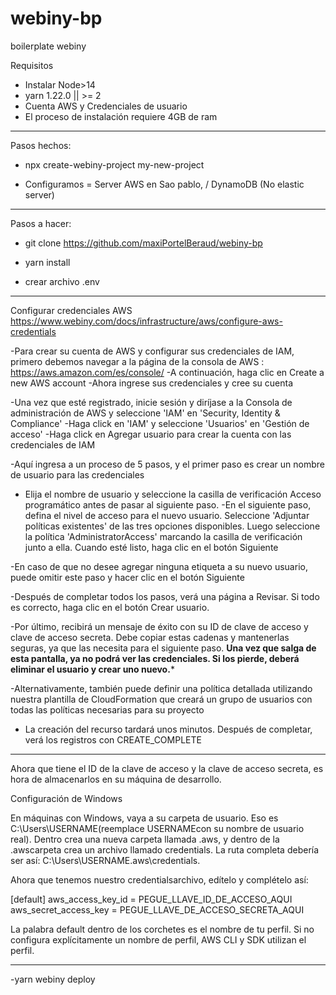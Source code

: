 # webiny-bp
boilerplate webiny


Requisitos

- Instalar Node>14 
- yarn 1.22.0 || >= 2 
- Cuenta AWS y Credenciales de usuario
- El proceso de instalación requiere 4GB de ram

----------------------------------------

Pasos hechos: 

- npx create-webiny-project my-new-project

- Configuramos = Server AWS en Sao pablo, / DynamoDB (No elastic server)


-----------------------------------------------------
Pasos a hacer:

- git clone https://github.com/maxiPortelBeraud/webiny-bp

- yarn install

- crear archivo .env

---------------------------------------------------------------------------------------

Configurar credenciales AWS
https://www.webiny.com/docs/infrastructure/aws/configure-aws-credentials

-Para crear su cuenta de AWS y configurar sus credenciales de IAM, primero debemos navegar a la página de la consola de AWS : https://aws.amazon.com/es/console/
-A continuación, haga clic en Create a new AWS account
-Ahora ingrese sus credenciales y cree su cuenta

-Una vez que esté registrado, inicie sesión y diríjase a la Consola de administración de AWS y seleccione 'IAM' en 'Security, Identity & Compliance'
-Haga click en 'IAM' y seleccione 'Usuarios' en 'Gestión de acceso'
-Haga click en Agregar usuario para crear la cuenta con las credenciales de IAM

-Aquí ingresa a un proceso de 5 pasos, y el primer paso es crear un nombre de usuario para las credenciales
- Elija el nombre de usuario y seleccione la casilla de verificación Acceso programático antes de pasar al siguiente paso.
-En el siguiente paso, defina el nivel de acceso para el nuevo usuario. Seleccione 'Adjuntar políticas existentes' de las tres opciones disponibles. Luego seleccione la política 'AdministratorAccess' marcando la casilla de verificación junto a ella. Cuando esté listo, haga clic en el botón Siguiente

-En caso de que no desee agregar ninguna etiqueta a su nuevo usuario, puede omitir este paso y hacer clic en el botón Siguiente

-Después de completar todos los pasos, verá una página a Revisar. Si todo es correcto, haga clic en el botón Crear usuario.

-Por último, recibirá un mensaje de éxito con su ID de clave de acceso y clave de acceso secreta. Debe copiar estas cadenas y mantenerlas seguras, ya que las necesita para el siguiente paso.   **Una vez que salga de esta pantalla, ya no podrá ver las credenciales. Si los pierde, deberá eliminar el usuario y crear uno nuevo.***

-Alternativamente, también puede definir una política detallada utilizando nuestra plantilla de CloudFormation  que creará un grupo de usuarios  con todas las políticas necesarias para su proyecto

- La creación del recurso tardará unos minutos. Después de completar, verá los registros con CREATE_COMPLETE

-------------------------------------------------------------------------------------------------------------------

Ahora que tiene el ID de la clave de acceso y la clave de acceso secreta, es hora de almacenarlos en su máquina de desarrollo.

Configuración de Windows

En máquinas con Windows, vaya a su carpeta de usuario. Eso es C:\Users\USERNAME\(reemplace USERNAMEcon su nombre de usuario real). Dentro crea una nueva carpeta llamada .aws, y dentro de la .awscarpeta crea un archivo llamado credentials. La ruta completa debería ser así: C:\Users\USERNAME\.aws\credentials.

Ahora que tenemos nuestro credentialsarchivo, edítelo y complételo así:

[default]
aws_access_key_id = PEGUE_LLAVE_ID_DE_ACCESO_AQUI
aws_secret_access_key = PEGUE_LLAVE_DE_ACCESO_SECRETA_AQUI

La palabra default dentro de los corchetes es el nombre de tu perfil. Si no configura explícitamente un nombre de perfil, AWS CLI y SDK utilizan el perfil.

-----------------------------------------------------------------------------------------------------------

-yarn webiny deploy
